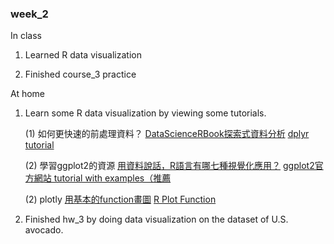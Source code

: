 ### week_2

In class

1. Learned R data visualization
  
2. Finished course_3 practice
  
  
At home

1. Learn some R data visualization by viewing some tutorials.
  
   (1) 如何更快速的前處理資料？
      [DataScienceRBook探索式資料分析](https://yijutseng.github.io/DataScienceRBook/eda.html)
      [dplyr tutorial](http://genomicsclass.github.io/book/pages/dplyr_tutorial.html)
   
   (2) 學習ggplot2的資源
      [用資料說話，R語言有哪七種視覺化應用？](https://www.tipelse.com/article/686868.html)
      [ggplot2官方網站 tutorial with examples（推薦](https://plot.ly/ggplot2/getting-started/)

   (2) plotly
      [用基本的function畫圖](hhttps://rpubs.com/skydome20/R-Note4-Plotting_System)
      [R Plot Function](https://www.datamentor.io/r-programming/plot-function/)
      
2. Finished hw_3 by doing data visualization on the dataset of U.S. avocado.

